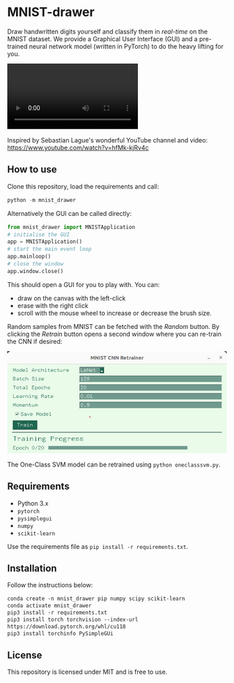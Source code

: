 # MNIST-drawer

Draw handwritten digits yourself and classify them in *real-time* on the MNIST dataset. We provide a Graphical User Interface (GUI) and a pre-trained neural network model (written in PyTorch) to do the heavy lifting for you.

![Image not found](resources/screenclip1.mp4)

Inspired by Sebastian Lague's wonderful YouTube channel and video: https://www.youtube.com/watch?v=hfMk-kjRv4c

## How to use

Clone this repository, load the requirements and call:

```python
python -m mnist_drawer
```

Alternatively the GUI can be called directly:

```python
from mnist_drawer import MNISTApplication
# initialise the GUI
app = MNISTApplication()
# start the main event loop
app.mainloop()
# close the window
app.window.close()
```

This should open a GUI for you to play with. You can:

* draw on the canvas with the left-click 
* erase with the right click
* scroll with the mouse wheel to increase or decrease the brush size. 

Random samples from MNIST can be fetched with the *Random* button. By clicking the *Retrain* button opens a second window where you can re-train the CNN if desired:

![Image not found](resources/gui3.png)

The One-Class SVM model can be retrained using `python oneclasssvm.py`.

## Requirements

- Python 3.x
- `pytorch`
- `pysimplegui`
- `numpy`
- `scikit-learn`

Use the requirements file as `pip install -r requirements.txt`.

## Installation

Follow the instructions below:

```
conda create -n mnist_drawer pip numpy scipy scikit-learn
conda activate mnist_drawer
pip3 install -r requirements.txt
pip3 install torch torchvision --index-url https://download.pytorch.org/whl/cu118
pip3 install torchinfo PySimpleGUi
```

## License

This repository is licensed under MIT and is free to use.